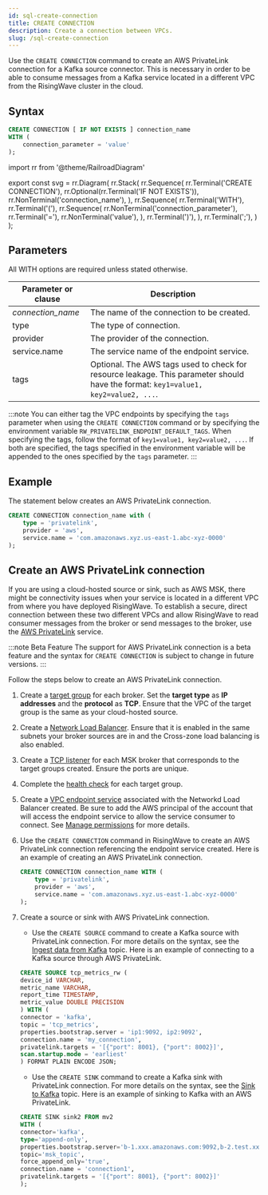 ```yaml
---
id: sql-create-connection
title: CREATE CONNECTION
description: Create a connection between VPCs.
slug: /sql-create-connection
---
```

<head>
  <link rel="canonical" href="https://docs.risingwave.com/docs/current/sql-create-connection/" />
</head>

Use the `CREATE CONNECTION` command to create an AWS PrivateLink connection for a Kafka source connector. This is necessary in order to be able to consume messages from a Kafka service located in a different VPC from the RisingWave cluster in the cloud.

## Syntax

```sql
CREATE CONNECTION [ IF NOT EXISTS ] connection_name
WITH (
    connection_parameter = 'value'
);
```

import rr from '@theme/RailroadDiagram'

export const svg = rr.Diagram(
    rr.Stack(
        rr.Sequence(
            rr.Terminal('CREATE CONNECTION'),
            rr.Optional(rr.Terminal('IF NOT EXISTS')),
            rr.NonTerminal('connection_name'),
        ),
        rr.Sequence(
            rr.Terminal('WITH'),
            rr.Terminal('('),
            rr.Sequence(
                rr.NonTerminal('connection_parameter'),
                rr.Terminal('='),
                rr.NonTerminal('value'),
            ),
            rr.Terminal(')'),
        ),
        rr.Terminal(';'),
    )
);

<drawer SVG={svg} />

## Parameters

All WITH options are required unless stated otherwise.

|Parameter or clause            | Description           |
|-------------------------------|-----------------------|
|*connection_name*              |The name of the connection to be created.|
|type                           |The type of connection.|
|provider                       |The provider of the connection.|
|service.name                   |The service name of the endpoint service.|
|tags                           |Optional. The AWS tags used to check for resource leakage. This parameter should have the format: `key1=value1, key2=value2, ...`.|

:::note
You can either tag the VPC endpoints by specifying the `tags` parameter when using the `CREATE CONNECTION` command or by specifying the environment variable `RW_PRIVATELINK_ENDPOINT_DEFAULT_TAGS`. When specifying the tags, follow the format of `key1=value1, key2=value2, ...`. If both are specified, the tags specified in the environment variable will be appended to the ones specified by the `tags` parameter.
:::

## Example

The statement below creates an AWS PrivateLink connection.

```sql
CREATE CONNECTION connection_name with (
    type = 'privatelink',
    provider = 'aws',
    service.name = 'com.amazonaws.xyz.us-east-1.abc-xyz-0000'
);
```

## Create an AWS PrivateLink connection

If you are using a cloud-hosted source or sink, such as AWS MSK, there might be connectivity issues when your service is located in a different VPC from where you have deployed RisingWave. To establish a secure, direct connection between these two different VPCs and allow RisingWave to read consumer messages from the broker or send messages to the broker, use the [AWS PrivateLink](https://docs.aws.amazon.com/vpc/latest/privatelink/privatelink-share-your-services.html) service.

:::note Beta Feature
The support for AWS PrivateLink connection is a beta feature and the syntax for `CREATE CONNECTION` is subject to change in future versions.
:::

Follow the steps below to create an AWS PrivateLink connection.

1. Create a [target group](https://docs.aws.amazon.com/elasticloadbalancing/latest/network/create-target-group.html) for each broker. Set the **target type** as **IP addresses** and the **protocol** as **TCP**. Ensure that the VPC of the target group is the same as your cloud-hosted source.

2. Create a [Network Load Balancer](https://docs.aws.amazon.com/elasticloadbalancing/latest/network/create-network-load-balancer.html). Ensure that it is enabled in the same subnets your broker sources are in and the Cross-zone load balancing is also enabled.

3. Create a [TCP listener](https://docs.aws.amazon.com/elasticloadbalancing/latest/network/create-listener.html) for each MSK broker that corresponds to the target groups created. Ensure the ports are unique.

4. Complete the [health check](https://docs.aws.amazon.com/elasticloadbalancing/latest/network/target-group-health-checks.html) for each target group.

5. Create a [VPC endpoint service](https://docs.aws.amazon.com/vpc/latest/privatelink/create-endpoint-service.html) associated with the Networkd Load Balancer created. Be sure to add the AWS principal of the account that will access the endpoint service to allow the service consumer to connect. See [Manage permissions](https://docs.aws.amazon.com/vpc/latest/privatelink/configure-endpoint-service.html#add-remove-permissions) for more details.

6. Use the `CREATE CONNECTION` command in RisingWave to create an AWS PrivateLink connection referencing the endpoint service created. Here is an example of creating an AWS PrivateLink connection.

    ```sql
    CREATE CONNECTION connection_name WITH (
        type = 'privatelink',
        provider = 'aws',
        service.name = 'com.amazonaws.xyz.us-east-1.abc-xyz-0000'
    );
    ```

7. Create a source or sink with AWS PrivateLink connection.
    - Use the `CREATE SOURCE` command to create a Kafka source with PrivateLink connection. For more details on the syntax, see the [Ingest data from Kafka](/create-source/create-source-kafka.md) topic. Here is an example of connecting to a Kafka source through AWS PrivateLink.

    ```sql
    CREATE SOURCE tcp_metrics_rw (
    device_id VARCHAR,
    metric_name VARCHAR,
    report_time TIMESTAMP,
    metric_value DOUBLE PRECISION
    ) WITH (
    connector = 'kafka',
    topic = 'tcp_metrics',
    properties.bootstrap.server = 'ip1:9092, ip2:9092',
    connection.name = 'my_connection',
    privatelink.targets = '[{"port": 8001}, {"port": 8002}]',
    scan.startup.mode = 'earliest'
    ) FORMAT PLAIN ENCODE JSON;
    ```

     - Use the `CREATE SINK` command to create a Kafka sink with PrivateLink connection. For more details on the syntax, see the [Sink to Kafka](/guides/create-sink-kafka.md) topic. Here is an example of sinking to Kafka with an AWS PrivateLink.

    ```sql
    CREATE SINK sink2 FROM mv2
    WITH (
    connector='kafka',
    type='append-only',
    properties.bootstrap.server='b-1.xxx.amazonaws.com:9092,b-2.test.xxx.amazonaws.com:9092',
    topic='msk_topic',
    force_append_only='true',
    connection.name = 'connection1',
    privatelink.targets = '[{"port": 8001}, {"port": 8002}]'
    );
    ```
